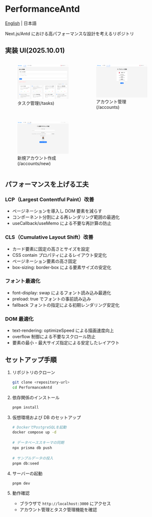 # PerformanceAntd

[English](./docs/lang/en.md) | 日本語

Next.js/Antd における高パフォーマンスな設計を考えるリポジトリ

## 実装 UI(2025.10.01)

<div style="display: grid; grid-template-columns: repeat(2, 1fr); gap: 10px;">
    <figure>
        <img src="./docs/images/ui-1.png" />
        <figcaption>タスク管理(/tasks)</figcaption>
    </figure>
    <figure>
        <img src="./docs/images/ui-2.png" />
        <figcaption>アカウント管理(/accounts)</figcaption>
    </figure>
    <figure>
        <img src="./docs/images/ui-3.png" />
        <figcaption>新規アカウント作成(/accounts/new)</figcaption>
    </figure>
</div>

## パフォーマンスを上げる工夫

### LCP（Largest Contentful Paint）改善

- ページネーションを導入し DOM 要素を減らす
- コンポーネント分割による再レンダリング範囲の最適化
- useCallback/useMemo による不要な再計算の防止

### CLS（Cumulative Layout Shift）改善

- カード要素に固定の高さとサイズを設定
- CSS contain プロパティによるレイアウト安定化
- ページネーション要素の高さ固定
- box-sizing: border-box による要素サイズの安定化

### フォント最適化

- font-display: swap によるフォント読み込み最適化
- preload: true でフォントの事前読み込み
- fallback フォントの指定による初期レンダリング安定化

### DOM 最適化

- text-rendering: optimizeSpeed による描画速度向上
- overflow 制御による不要なスクロール防止
- 要素の最小・最大サイズ指定による安定したレイアウト

## セットアップ手順

1. リポジトリのクローン

   ```bash
   git clone <repository-url>
   cd PerformanceAntd
   ```

2. 依存関係のインストール

   ```bash
   pnpm install
   ```

3. 仮想環境および DB のセットアップ

   ```bash
   # DockerでPostgreSQLを起動
   docker compose up -d

   # データベーススキーマの同期
   npx prisma db push

   # サンプルデータの投入
   pnpm db:seed
   ```

4. サーバーの起動

   ```bash
   pnpm dev
   ```

5. 動作確認
   - ブラウザで `http://localhost:3000` にアクセス
   - アカウント管理とタスク管理機能を確認
